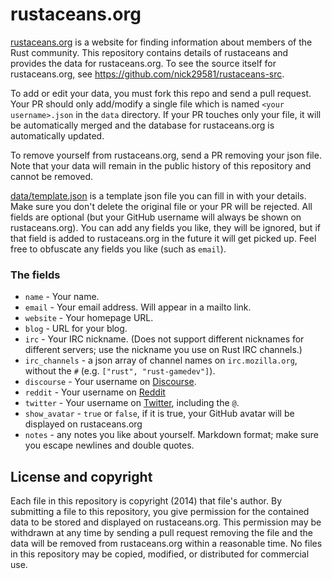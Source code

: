 rustaceans.org
==============

[rustaceans.org](http://www.rustaceans.org) is a website for finding information
about members of the Rust community. This repository contains details of
rustaceans and provides the data for rustaceans.org. To see the source itself
for rustaceans.org, see https://github.com/nick29581/rustaceans-src.

To add or edit your data, you must fork this repo and send a pull request. Your
PR should only add/modify a single file which is named `<your username>.json` in
the `data` directory. If your PR touches only your file, it will be
automatically merged and the database for rustaceans.org is automatically
updated.

To remove yourself from rustaceans.org, send a PR removing your json file. Note
that your data will remain in the public history of this repository and cannot
be removed.

[data/template.json](https://github.com/nick29581/rustaceans.org/blob/master/data/template.json)
is a template json file you can fill in with your details. Make sure you don't
delete the original file or your PR will be rejected. All fields are optional
(but your GitHub username will always be shown on rustaceans.org). You can add
any fields you like, they will be ignored, but if that field is added to
rustaceans.org in the future it will get picked up. Feel free to obfuscate any
fields you like (such as `email`).

### The fields

* `name` - Your name.
* `email` - Your email address. Will appear in a mailto link.
* `website` - Your homepage URL.
* `blog` - URL for your blog.
* `irc` - Your IRC nickname.  (Does not support different nicknames for
  different servers; use the nickname you use on Rust IRC channels.)
* `irc_channels` - a json array of channel names on `irc.mozilla.org`, without
  the `#` (e.g. `["rust", "rust-gamedev"]`).
* `discourse` - Your username on [Discourse](https://internals.rust-lang.org/).
* `reddit` - Your username on [Reddit](https://www.reddit.com/r/rust/)
* `twitter` - Your username on [Twitter](https://twitter.com/), including the
  `@`.
* `show_avatar` - `true` or `false`, if it is true, your GitHub avatar will be
  displayed on rustaceans.org
* `notes` - any notes you like about yourself. Markdown format; make sure you
  escape newlines and double quotes.

## License and copyright

Each file in this repository is copyright (2014) that file's author. By
submitting a file to this repository, you give permission for the contained data
to be stored and displayed on rustaceans.org. This permission may be withdrawn
at any time by sending a pull request removing the file and the data will be
removed from rustaceans.org within a reasonable time. No files in this
repository may be copied, modified, or distributed for commercial use.
